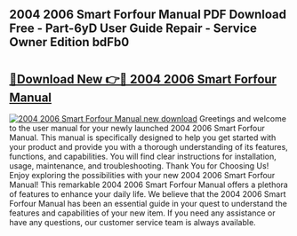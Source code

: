 ## 2004 2006 Smart Forfour Manual PDF Download Free - Part-6yD User Guide Repair - Service Owner Edition bdFb0

# <h2><a href="http://bc9833.oget.top/?id=2004+2006+Smart+Forfour+Manual">🔗Download New 👉🔴 2004 2006 Smart Forfour Manual</a></h2>

[![2004 2006 Smart Forfour Manual new download](https://i.imgur.com/5g1atiW.png)](http://bc9833.oget.top/?id=2004+2006+Smart+Forfour+Manual)
Greetings and welcome to the user manual for your newly launched 2004 2006 Smart Forfour Manual. This manual is specifically designed to help you get started with your product and provide you with a thorough understanding of its features, functions, and capabilities. You will find clear instructions for installation, usage, maintenance, and troubleshooting. Thank You for Choosing Us! Enjoy exploring the possibilities with your new 2004 2006 Smart Forfour Manual! This remarkable 2004 2006 Smart Forfour Manual offers a plethora of features to enhance your daily life. We believe that the 2004 2006 Smart Forfour Manual has been an essential guide in your quest to understand the features and capabilities of your new item. If you need any assistance or have any questions, our customer service team is always available.
